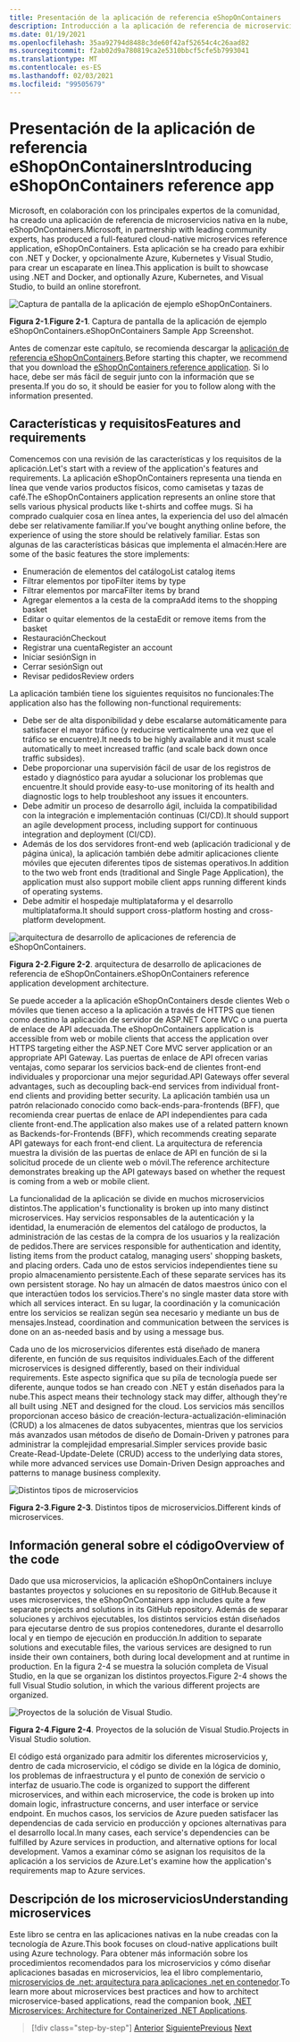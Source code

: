 ```yaml
---
title: Presentación de la aplicación de referencia eShopOnContainers
description: Introducción a la aplicación de referencia de microservicios nativos en la nube de eShopOnContainers para ASP.NET Core y Azure.
ms.date: 01/19/2021
ms.openlocfilehash: 35aa92794d8488c3de60f42af52654c4c26aad82
ms.sourcegitcommit: f2ab02d9a780819ca2e5310bbcf5cfe5b7993041
ms.translationtype: MT
ms.contentlocale: es-ES
ms.lasthandoff: 02/03/2021
ms.locfileid: "99505679"
---
```

# <a name="introducing-eshoponcontainers-reference-app"></a><span data-ttu-id="bb381-103">Presentación de la aplicación de referencia eShopOnContainers</span><span class="sxs-lookup"><span data-stu-id="bb381-103">Introducing eShopOnContainers reference app</span></span>

<span data-ttu-id="bb381-104">Microsoft, en colaboración con los principales expertos de la comunidad, ha creado una aplicación de referencia de microservicios nativa en la nube, eShopOnContainers.</span><span class="sxs-lookup"><span data-stu-id="bb381-104">Microsoft, in partnership with leading community experts, has produced a full-featured cloud-native microservices reference application, eShopOnContainers.</span></span> <span data-ttu-id="bb381-105">Esta aplicación se ha creado para exhibir con .NET y Docker, y opcionalmente Azure, Kubernetes y Visual Studio, para crear un escaparate en línea.</span><span class="sxs-lookup"><span data-stu-id="bb381-105">This application is built to showcase using .NET and Docker, and optionally Azure, Kubernetes, and Visual Studio, to build an online storefront.</span></span>

![Captura de pantalla de la aplicación de ejemplo eShopOnContainers.](./media/eshoponcontainers-sample-app-screenshot.png)

<span data-ttu-id="bb381-107">**Figura 2-1**.</span><span class="sxs-lookup"><span data-stu-id="bb381-107">**Figure 2-1**.</span></span> <span data-ttu-id="bb381-108">Captura de pantalla de la aplicación de ejemplo eShopOnContainers.</span><span class="sxs-lookup"><span data-stu-id="bb381-108">eShopOnContainers Sample App Screenshot.</span></span>

<span data-ttu-id="bb381-109">Antes de comenzar este capítulo, se recomienda descargar la [aplicación de referencia eShopOnContainers](https://github.com/dotnet-architecture/eShopOnContainers).</span><span class="sxs-lookup"><span data-stu-id="bb381-109">Before starting this chapter, we recommend that you download the [eShopOnContainers reference application](https://github.com/dotnet-architecture/eShopOnContainers).</span></span> <span data-ttu-id="bb381-110">Si lo hace, debe ser más fácil de seguir junto con la información que se presenta.</span><span class="sxs-lookup"><span data-stu-id="bb381-110">If you do so, it should be easier for you to follow along with the information presented.</span></span>

## <a name="features-and-requirements"></a><span data-ttu-id="bb381-111">Características y requisitos</span><span class="sxs-lookup"><span data-stu-id="bb381-111">Features and requirements</span></span>

<span data-ttu-id="bb381-112">Comencemos con una revisión de las características y los requisitos de la aplicación.</span><span class="sxs-lookup"><span data-stu-id="bb381-112">Let's start with a review of the application's features and requirements.</span></span> <span data-ttu-id="bb381-113">La aplicación eShopOnContainers representa una tienda en línea que vende varios productos físicos, como camisetas y tazas de café.</span><span class="sxs-lookup"><span data-stu-id="bb381-113">The eShopOnContainers application represents an online store that sells various physical products like t-shirts and coffee mugs.</span></span> <span data-ttu-id="bb381-114">Si ha comprado cualquier cosa en línea antes, la experiencia del uso del almacén debe ser relativamente familiar.</span><span class="sxs-lookup"><span data-stu-id="bb381-114">If you've bought anything online before, the experience of using the store should be relatively familiar.</span></span> <span data-ttu-id="bb381-115">Estas son algunas de las características básicas que implementa el almacén:</span><span class="sxs-lookup"><span data-stu-id="bb381-115">Here are some of the basic features the store implements:</span></span>

- <span data-ttu-id="bb381-116">Enumeración de elementos del catálogo</span><span class="sxs-lookup"><span data-stu-id="bb381-116">List catalog items</span></span>
- <span data-ttu-id="bb381-117">Filtrar elementos por tipo</span><span class="sxs-lookup"><span data-stu-id="bb381-117">Filter items by type</span></span>
- <span data-ttu-id="bb381-118">Filtrar elementos por marca</span><span class="sxs-lookup"><span data-stu-id="bb381-118">Filter items by brand</span></span>
- <span data-ttu-id="bb381-119">Agregar elementos a la cesta de la compra</span><span class="sxs-lookup"><span data-stu-id="bb381-119">Add items to the shopping basket</span></span>
- <span data-ttu-id="bb381-120">Editar o quitar elementos de la cesta</span><span class="sxs-lookup"><span data-stu-id="bb381-120">Edit or remove items from the basket</span></span>
- <span data-ttu-id="bb381-121">Restauración</span><span class="sxs-lookup"><span data-stu-id="bb381-121">Checkout</span></span>
- <span data-ttu-id="bb381-122">Registrar una cuenta</span><span class="sxs-lookup"><span data-stu-id="bb381-122">Register an account</span></span>
- <span data-ttu-id="bb381-123">Iniciar sesión</span><span class="sxs-lookup"><span data-stu-id="bb381-123">Sign in</span></span>
- <span data-ttu-id="bb381-124">Cerrar sesión</span><span class="sxs-lookup"><span data-stu-id="bb381-124">Sign out</span></span>
- <span data-ttu-id="bb381-125">Revisar pedidos</span><span class="sxs-lookup"><span data-stu-id="bb381-125">Review orders</span></span>

<span data-ttu-id="bb381-126">La aplicación también tiene los siguientes requisitos no funcionales:</span><span class="sxs-lookup"><span data-stu-id="bb381-126">The application also has the following non-functional requirements:</span></span>

- <span data-ttu-id="bb381-127">Debe ser de alta disponibilidad y debe escalarse automáticamente para satisfacer el mayor tráfico (y reducirse verticalmente una vez que el tráfico se encuentre).</span><span class="sxs-lookup"><span data-stu-id="bb381-127">It needs to be highly available and it must scale automatically to meet increased traffic (and scale back down once traffic subsides).</span></span>
- <span data-ttu-id="bb381-128">Debe proporcionar una supervisión fácil de usar de los registros de estado y diagnóstico para ayudar a solucionar los problemas que encuentre.</span><span class="sxs-lookup"><span data-stu-id="bb381-128">It should provide easy-to-use monitoring of its health and diagnostic logs to help troubleshoot any issues it encounters.</span></span>
- <span data-ttu-id="bb381-129">Debe admitir un proceso de desarrollo ágil, incluida la compatibilidad con la integración e implementación continuas (CI/CD).</span><span class="sxs-lookup"><span data-stu-id="bb381-129">It should support an agile development process, including support for continuous integration and deployment (CI/CD).</span></span>
- <span data-ttu-id="bb381-130">Además de los dos servidores front-end web (aplicación tradicional y de página única), la aplicación también debe admitir aplicaciones cliente móviles que ejecuten diferentes tipos de sistemas operativos.</span><span class="sxs-lookup"><span data-stu-id="bb381-130">In addition to the two web front ends (traditional and Single Page Application), the application must also support mobile client apps running different kinds of operating systems.</span></span>
- <span data-ttu-id="bb381-131">Debe admitir el hospedaje multiplataforma y el desarrollo multiplataforma.</span><span class="sxs-lookup"><span data-stu-id="bb381-131">It should support cross-platform hosting and cross-platform development.</span></span>

![arquitectura de desarrollo de aplicaciones de referencia de eShopOnContainers.](./media/eshoponcontainers-development-architecture.png)

<span data-ttu-id="bb381-133">**Figura 2-2**.</span><span class="sxs-lookup"><span data-stu-id="bb381-133">**Figure 2-2**.</span></span> <span data-ttu-id="bb381-134">arquitectura de desarrollo de aplicaciones de referencia de eShopOnContainers.</span><span class="sxs-lookup"><span data-stu-id="bb381-134">eShopOnContainers reference application development architecture.</span></span>

<span data-ttu-id="bb381-135">Se puede acceder a la aplicación eShopOnContainers desde clientes Web o móviles que tienen acceso a la aplicación a través de HTTPS que tienen como destino la aplicación de servidor de ASP.NET Core MVC o una puerta de enlace de API adecuada.</span><span class="sxs-lookup"><span data-stu-id="bb381-135">The eShopOnContainers application is accessible from web or mobile clients that access the application over HTTPS targeting either the ASP.NET Core MVC server application or an appropriate API Gateway.</span></span> <span data-ttu-id="bb381-136">Las puertas de enlace de API ofrecen varias ventajas, como separar los servicios back-end de clientes front-end individuales y proporcionar una mejor seguridad.</span><span class="sxs-lookup"><span data-stu-id="bb381-136">API Gateways offer several advantages, such as decoupling back-end services from individual front-end clients and providing better security.</span></span> <span data-ttu-id="bb381-137">La aplicación también usa un patrón relacionado conocido como back-ends-para-frontends (BFF), que recomienda crear puertas de enlace de API independientes para cada cliente front-end.</span><span class="sxs-lookup"><span data-stu-id="bb381-137">The application also makes use of a related pattern known as Backends-for-Frontends (BFF), which recommends creating separate API gateways for each front-end client.</span></span> <span data-ttu-id="bb381-138">La arquitectura de referencia muestra la división de las puertas de enlace de API en función de si la solicitud procede de un cliente web o móvil.</span><span class="sxs-lookup"><span data-stu-id="bb381-138">The reference architecture demonstrates breaking up the API gateways based on whether the request is coming from a web or mobile client.</span></span>

<span data-ttu-id="bb381-139">La funcionalidad de la aplicación se divide en muchos microservicios distintos.</span><span class="sxs-lookup"><span data-stu-id="bb381-139">The application's functionality is broken up into many distinct microservices.</span></span> <span data-ttu-id="bb381-140">Hay servicios responsables de la autenticación y la identidad, la enumeración de elementos del catálogo de productos, la administración de las cestas de la compra de los usuarios y la realización de pedidos.</span><span class="sxs-lookup"><span data-stu-id="bb381-140">There are services responsible for authentication and identity, listing items from the product catalog, managing users' shopping baskets, and  placing orders.</span></span> <span data-ttu-id="bb381-141">Cada uno de estos servicios independientes tiene su propio almacenamiento persistente.</span><span class="sxs-lookup"><span data-stu-id="bb381-141">Each of these separate services has its own persistent storage.</span></span> <span data-ttu-id="bb381-142">No hay un almacén de datos maestros único con el que interactúen todos los servicios.</span><span class="sxs-lookup"><span data-stu-id="bb381-142">There's no single master data store with which all services interact.</span></span> <span data-ttu-id="bb381-143">En su lugar, la coordinación y la comunicación entre los servicios se realizan según sea necesario y mediante un bus de mensajes.</span><span class="sxs-lookup"><span data-stu-id="bb381-143">Instead, coordination and communication between the services is done on an as-needed basis and by using a message bus.</span></span>

<span data-ttu-id="bb381-144">Cada uno de los microservicios diferentes está diseñado de manera diferente, en función de sus requisitos individuales.</span><span class="sxs-lookup"><span data-stu-id="bb381-144">Each of the different microservices is designed differently, based on their individual requirements.</span></span> <span data-ttu-id="bb381-145">Este aspecto significa que su pila de tecnología puede ser diferente, aunque todos se han creado con .NET y están diseñados para la nube.</span><span class="sxs-lookup"><span data-stu-id="bb381-145">This aspect means their technology stack may differ, although they're all built using .NET and designed for the cloud.</span></span> <span data-ttu-id="bb381-146">Los servicios más sencillos proporcionan acceso básico de creación-lectura-actualización-eliminación (CRUD) a los almacenes de datos subyacentes, mientras que los servicios más avanzados usan métodos de diseño de Domain-Driven y patrones para administrar la complejidad empresarial.</span><span class="sxs-lookup"><span data-stu-id="bb381-146">Simpler services provide basic Create-Read-Update-Delete (CRUD) access to the underlying data stores, while more advanced services use Domain-Driven Design approaches and patterns to manage business complexity.</span></span>

![Distintos tipos de microservicios](./media/different-kinds-of-microservices.png)

<span data-ttu-id="bb381-148">**Figura 2-3**.</span><span class="sxs-lookup"><span data-stu-id="bb381-148">**Figure 2-3**.</span></span> <span data-ttu-id="bb381-149">Distintos tipos de microservicios.</span><span class="sxs-lookup"><span data-stu-id="bb381-149">Different kinds of microservices.</span></span>

## <a name="overview-of-the-code"></a><span data-ttu-id="bb381-150">Información general sobre el código</span><span class="sxs-lookup"><span data-stu-id="bb381-150">Overview of the code</span></span>

<span data-ttu-id="bb381-151">Dado que usa microservicios, la aplicación eShopOnContainers incluye bastantes proyectos y soluciones en su repositorio de GitHub.</span><span class="sxs-lookup"><span data-stu-id="bb381-151">Because it uses microservices, the eShopOnContainers app includes quite a few separate projects and solutions in its GitHub repository.</span></span> <span data-ttu-id="bb381-152">Además de separar soluciones y archivos ejecutables, los distintos servicios están diseñados para ejecutarse dentro de sus propios contenedores, durante el desarrollo local y en tiempo de ejecución en producción.</span><span class="sxs-lookup"><span data-stu-id="bb381-152">In addition to separate solutions and executable files, the various services are designed to run inside their own containers, both during local development and at runtime in production.</span></span> <span data-ttu-id="bb381-153">En la figura 2-4 se muestra la solución completa de Visual Studio, en la que se organizan los distintos proyectos.</span><span class="sxs-lookup"><span data-stu-id="bb381-153">Figure 2-4 shows the full Visual Studio solution, in which the various different projects are organized.</span></span>

![Proyectos de la solución de Visual Studio.](./media/projects-in-visual-studio-solution.png)

<span data-ttu-id="bb381-155">**Figura 2-4**.</span><span class="sxs-lookup"><span data-stu-id="bb381-155">**Figure 2-4**.</span></span> <span data-ttu-id="bb381-156">Proyectos de la solución de Visual Studio.</span><span class="sxs-lookup"><span data-stu-id="bb381-156">Projects in Visual Studio solution.</span></span>

<span data-ttu-id="bb381-157">El código está organizado para admitir los diferentes microservicios y, dentro de cada microservicio, el código se divide en la lógica de dominio, los problemas de infraestructura y el punto de conexión de servicio o interfaz de usuario.</span><span class="sxs-lookup"><span data-stu-id="bb381-157">The code is organized to support the different microservices, and within each microservice, the code is broken up into domain logic, infrastructure concerns, and user interface or service endpoint.</span></span> <span data-ttu-id="bb381-158">En muchos casos, los servicios de Azure pueden satisfacer las dependencias de cada servicio en producción y opciones alternativas para el desarrollo local.</span><span class="sxs-lookup"><span data-stu-id="bb381-158">In many cases, each service's dependencies can be fulfilled by Azure services in production, and alternative options for local development.</span></span> <span data-ttu-id="bb381-159">Vamos a examinar cómo se asignan los requisitos de la aplicación a los servicios de Azure.</span><span class="sxs-lookup"><span data-stu-id="bb381-159">Let's examine how the application's requirements map to Azure services.</span></span>

## <a name="understanding-microservices"></a><span data-ttu-id="bb381-160">Descripción de los microservicios</span><span class="sxs-lookup"><span data-stu-id="bb381-160">Understanding microservices</span></span>

<span data-ttu-id="bb381-161">Este libro se centra en las aplicaciones nativas en la nube creadas con la tecnología de Azure.</span><span class="sxs-lookup"><span data-stu-id="bb381-161">This book focuses on cloud-native applications built using Azure technology.</span></span> <span data-ttu-id="bb381-162">Para obtener más información sobre los procedimientos recomendados para los microservicios y cómo diseñar aplicaciones basadas en microservicios, lea el libro complementario, [microservicios de .net: arquitectura para aplicaciones .net en contenedor](https://dotnet.microsoft.com/download/thank-you/microservices-architecture-ebook).</span><span class="sxs-lookup"><span data-stu-id="bb381-162">To learn more about microservices best practices and how to architect microservice-based applications, read the companion book, [.NET Microservices: Architecture for Containerized .NET Applications](https://dotnet.microsoft.com/download/thank-you/microservices-architecture-ebook).</span></span>

>[!div class="step-by-step"]
><span data-ttu-id="bb381-163">[Anterior](candidate-apps.md)
>[Siguiente](map-eshoponcontainers-azure-services.md)</span><span class="sxs-lookup"><span data-stu-id="bb381-163">[Previous](candidate-apps.md)
[Next](map-eshoponcontainers-azure-services.md)</span></span>
